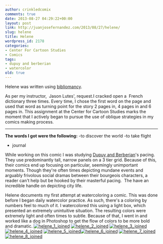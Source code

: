 ```yaml
---
author: crinkledcomix
comments: true
date: 2013-08-27 04:29:22+00:00
layout: post
link: http://juanjosefernandez.com/2013/08/27/helene/
slug: helene
title: Helene
wordpress_id: 2178
categories:
- Center For Cartoon Studies
- Comics
tags:
- dupuy and berberian
- watercolor
old: true
---
```


Helene was written using [bibliomancy](http://en.wikipedia.org/wiki/Bibliomancy).

As per my instructor,  Jason Lutes', request.I cracked open a  French dictionary three times. Every time, I chose the first word on the page and used that word as turning point for the story 2 pages in, 4 pages in and 6 pages in. This assignment at the Center for Cartoon Studies marks the moment that I actively began to pursue the use of oblique strategies in my comics making process.
****

**The words I got were the following:**
-to discover the world
-to take flight
- journal

While working on this comic I was studying [Dupuy and Berberian](http://www.drawnandquarterly.com/shopCatalogLong.php?st=art&art=a3fe8b3dc4aa8f)'s pacing. They use predominantly tall, narrow panels on a 3 tier grid. Because of this, their comics end up focusing on particular, seemingly unimportant moments. Though they're often times depicting mundane events and arguably frivolous social dramas between their bourgeois characters, a reader can't help but be hooked by their masterful pacing.  The have an incredible handle on depicting city life.

Helene documents my first attempt at watercoloring a comic. This was done before I began daily watercolor practice. As such, there's a coloring by numbers feel to much of it. I watercolored this using a light box, which presented an extremely unintuitive situation. The resulting colors were extremely light and often times to subtle. Because of that, I went in and worked like a dog in Photoshop to get the flow of colors to be more bold and dramatic.
[![helene_1_joined](http://fernandezjuanjose.files.wordpress.com/2013/08/helene_1_joined.gif)](http://fernandezjuanjose.files.wordpress.com/2013/08/helene_1_joined.gif) [![helene_2_joined](http://fernandezjuanjose.files.wordpress.com/2013/08/helene_2_joined.gif)](http://fernandezjuanjose.files.wordpress.com/2013/08/helene_2_joined.gif) [![helene_3_joined](http://fernandezjuanjose.files.wordpress.com/2013/08/helene_3_joined.gif)](http://fernandezjuanjose.files.wordpress.com/2013/08/helene_3_joined.gif) [![helene_4_joined](http://fernandezjuanjose.files.wordpress.com/2013/08/helene_4_joined.gif)](http://fernandezjuanjose.files.wordpress.com/2013/08/helene_4_joined.gif) [![helene_5_joined](http://fernandezjuanjose.files.wordpress.com/2013/08/helene_5_joined.gif)](http://fernandezjuanjose.files.wordpress.com/2013/08/helene_5_joined.gif)[![helene_6_joined](http://fernandezjuanjose.files.wordpress.com/2013/08/helene_6_joined.gif)](http://fernandezjuanjose.files.wordpress.com/2013/08/helene_6_joined.gif) [![helene_7_joined](http://fernandezjuanjose.files.wordpress.com/2013/08/helene_7_joined.gif)](http://fernandezjuanjose.files.wordpress.com/2013/08/helene_7_joined.gif) [![helene_8_joined](http://fernandezjuanjose.files.wordpress.com/2013/08/helene_8_joined.gif)](http://fernandezjuanjose.files.wordpress.com/2013/08/helene_8_joined.gif)
